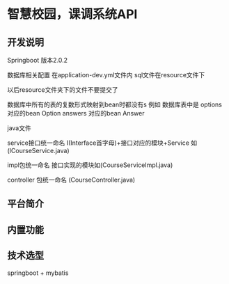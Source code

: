 # 智慧校园，课调系统API

## 开发说明


Springboot 版本2.0.2

数据库相关配置 在application-dev.yml文件内
sql文件在resource文件下



以后resource文件夹下的文件不要提交了


数据库中所有的表的复数形式映射到bean时都没有s  例如  数据库表中是  options  对应的bean  Option     answers 对应的bean Answer

java文件

service接口统一命名       I(Interface首字母)+接口对应的模块+Service  如(ICourseService.java)

impl包统一命名    接口实现的模块如(CourseServiceImpl.java)

controller 包统一命名 (CourseController.java)



## 平台简介



## 内置功能




## 技术选型
springboot + mybatis